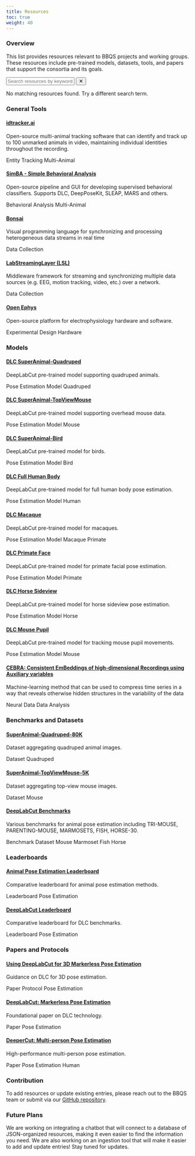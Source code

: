 ```yaml
---
title: Resources
toc: true
weight: 40
---
```


<link rel="stylesheet" href="/css/resource-search.css">

### Overview

This list provides resources relevant to BBQS projects and working groups. These resources include pre-trained models, datasets, tools, and papers that support the consortia and its goals.

<div class="resource-search-container">
  <div class="search-input-wrapper">
    <input type="text" id="resource-search" placeholder="Search resources by keyword, category, or animal...">
    <button id="clear-search">✕</button>
  </div>
  <p id="no-results-message">No matching resources found. Try a different search term.</p>
</div>

<div class="resource-list">

### General Tools

<div class="resource-item" data-categories="entity tracking" data-animals="Multi-Animal">
  <h4><a href="https://idtracker.ai/latest/">idtracker.ai</a></h4>
  <p>Open-source multi-animal tracking software that can identify and track up to 100 unmarked animals in video, maintaining individual identities throughout the recording.​</p>
  <div class="resource-tags">
    <span class="category-pill" data-category="entity tracking"">Entity Tracking</span>
    <span class="animal-pill" data-animal="multi-animal">Multi-Animal</span>
  </div>
</div>

<div class="resource-item" data-categories="behavioral analysis" data-animals="Multi-Animal">
  <h4><a href="https://github.com/sgoldenlab/simba?tab=readme-ov-file">SimBA - Simple Behavioral Analysis</a></h4>
  <p>Open-source pipeline and GUI for developing supervised behavioral classifiers. Supports DLC, DeepPoseKit, SLEAP, MARS and others.​</p>
  <div class="resource-tags">
    <span class="category-pill" data-category="behavioral analysis">Behavioral Analysis</span>
    <span class="animal-pill" data-animal="multi-animal">Multi-Animal</span>
  </div>
</div>

<div class="resource-item" data-categories="data collection" data-animals="">
  <h4><a href="https://open-ephys.org/bonsai">Bonsai</a></h4>
  <p>Visual programming language for synchronizing and processing heterogeneous data streams in real time</p>
  <div class="resource-tags">
    <span class="category-pill" data-category="data collection">Data Collection</span>
  </div>
</div>

<div class="resource-item" data-categories="data collection" data-animals="">
  <h4><a href="labstreaminglayer.org">LabStreamingLayer (LSL)</a></h4>
  <p>Middleware framework for streaming and synchronizing multiple data sources (e.g. EEG, motion tracking, video, etc.) over a network.​</p>
  <div class="resource-tags">
    <span class="category-pill" data-category="data collection">Data Collection</span>
  </div>
</div>

<div class="resource-item" data-categories="experimental design,hardware" data-animals="">
  <h4><a href="https://open-ephys.org/">Open Ephys</a></h4>
  <p>Open-source platform for electrophysiology hardware and software.​</p>
  <div class="resource-tags">
    <span class="category-pill" data-category="experimental design">Experimental Design</span>
    <span class="category-pill" data-category="hardware">Hardware</span>
  </div>
</div>

### Models

<div class="resource-item" data-categories="pose estimation,model" data-animals="quadruped">
  <h4><a href="https://huggingface.co/mwmathis/DeepLabCutModelZoo-SuperAnimal-Quadruped">DLC SuperAnimal-Quadruped</a></h4>
  <p>DeepLabCut pre-trained model supporting quadruped animals.</p>
  <div class="resource-tags">
    <span class="category-pill" data-category="pose estimation">Pose Estimation</span>
    <span class="category-pill" data-category="model">Model</span>
    <span class="animal-pill" data-animal="quadruped">Quadruped</span>
  </div>
</div>

<div class="resource-item" data-categories="pose estimation,model" data-animals="mouse">
  <h4><a href="https://huggingface.co/mwmathis/DeepLabCutModelZoo-SuperAnimal-TopViewMouse">DLC SuperAnimal-TopViewMouse</a></h4>
  <p>DeepLabCut pre-trained model supporting overhead mouse data.</p>
  <div class="resource-tags">
    <span class="category-pill" data-category="pose estimation">Pose Estimation</span>
    <span class="category-pill" data-category="model">Model</span>
    <span class="animal-pill" data-animal="mouse">Mouse</span>
  </div>
</div>

<div class="resource-item" data-categories="pose estimation,model" data-animals="bird">
  <h4><a href="https://huggingface.co/DeepLabCut/DeepLabCutModelZoo-SuperAnimal-Bird">DLC SuperAnimal-Bird</a></h4>
  <p>DeepLabCut pre-trained model for birds.</p>
  <div class="resource-tags">
    <span class="category-pill" data-category="pose estimation">Pose Estimation</span>
    <span class="category-pill" data-category="model">Model</span>
    <span class="animal-pill" data-animal="bird">Bird</span>
  </div>
</div>

<div class="resource-item" data-categories="pose estimation,model" data-animals="human">
  <h4><a href="https://huggingface.co/mwmathis/DeepLabCutModelZoo-DLC_human_fullbody_resnet_101">DLC Full Human Body</a></h4>
  <p>DeepLabCut pre-trained model for full human body pose estimation.</p>
  <div class="resource-tags">
    <span class="category-pill" data-category="pose estimation">Pose Estimation</span>
    <span class="category-pill" data-category="model">Model</span>
    <span class="animal-pill" data-animal="human">Human</span>
  </div>
</div>

<div class="resource-item" data-categories="pose estimation,model" data-animals="macaque,primate">
  <h4><a href="https://huggingface.co/mwmathis/DeepLabCutModelZoo-macaque_full">DLC Macaque</a></h4>
  <p>DeepLabCut pre-trained model for macaques.</p>
  <div class="resource-tags">
    <span class="category-pill" data-category="pose estimation">Pose Estimation</span>
    <span class="category-pill" data-category="model">Model</span>
    <span class="animal-pill" data-animal="macaque">Macaque</span>
    <span class="animal-pill" data-animal="primate">Primate</span>
  </div>
</div>

<div class="resource-item" data-categories="pose estimation,model" data-animals="primate">
  <h4><a href="https://huggingface.co/mwmathis/DeepLabCutModelZoo-primate_face">DLC Primate Face</a></h4>
  <p>DeepLabCut pre-trained model for primate facial pose estimation.</p>
  <div class="resource-tags">
    <span class="category-pill" data-category="pose estimation">Pose Estimation</span>
    <span class="category-pill" data-category="model">Model</span>
    <span class="animal-pill" data-animal="primate">Primate</span>
  </div>
</div>

<div class="resource-item" data-categories="pose estimation,model" data-animals="horse">
  <h4><a href="https://huggingface.co/mwmathis/DeepLabCutModelZoo-horse_sideview">DLC Horse Sideview</a></h4>
  <p>DeepLabCut pre-trained model for horse sideview pose estimation.</p>
  <div class="resource-tags">
    <span class="category-pill" data-category="pose estimation">Pose Estimation</span>
    <span class="category-pill" data-category="model">Model</span>
    <span class="animal-pill" data-animal="horse">Horse</span>
  </div>
</div>

<div class="resource-item" data-categories="pose estimation,model" data-animals="mouse">
  <h4><a href="https://huggingface.co/mwmathis/DeepLabCutModelZoo-mouse_pupil_vclose/tree/main">DLC Mouse Pupil</a></h4>
  <p>DeepLabCut pre-trained model for tracking mouse pupil movements.</p>
  <div class="resource-tags">
    <span class="category-pill" data-category="pose estimation">Pose Estimation</span>
    <span class="category-pill" data-category="model">Model</span>
    <span class="animal-pill" data-animal="mouse">Mouse</span>
  </div>
</div>

<div class="resource-item" data-categories="neural,data analysis,model" data-animals="">
  <h4><a href="https://cebra.ai/">CEBRA: Consistent EmBeddings of high-dimensional Recordings using Auxiliary variables</a></h4>
  <p>Machine-learning method that can be used to compress time series in a way that reveals otherwise hidden structures in the variability of the data</p>
  <div class="resource-tags">
    <span class="category-pill" data-category="neural">Neural Data</span>
    <span class="category-pill" data-category="data analysis">Data Analysis</span>
  </div>
</div>


### Benchmarks and Datasets

<div class="resource-item" data-categories="dataset" data-animals="quadruped">
  <h4><a href="https://zenodo.org/records/10619173"> SuperAnimal-Quadruped-80K</a></h4>
  <p>Dataset aggregating quadruped animal images.</p>
  <div class="resource-tags">
    <span class="category-pill" data-category="dataset">Dataset</span>
    <span class="animal-pill" data-animal="quadruped">Quadruped</span>
  </div>
</div>

<div class="resource-item" data-categories="dataset" data-animals="mouse">
  <h4><a href="https://zenodo.org/records/10618947"> SuperAnimal-TopViewMouse-5K</a></h4>
  <p>Dataset aggregating top-view mouse images.</p>
  <div class="resource-tags">
    <span class="category-pill" data-category="dataset">Dataset</span>
    <span class="animal-pill" data-animal="mouse">Mouse</span>
  </div>
</div>

<div class="resource-item" data-categories="benchmark,dataset" data-animals="mouse,marmoset,fish,horse">
  <h4><a href="https://benchmark.deeplabcut.org/datasets.html"> DeepLabCut Benchmarks</a></h4>
  <p>Various benchmarks for animal pose estimation including TRI-MOUSE, PARENTING-MOUSE, MARMOSETS, FISH, HORSE-30.</p>
  <div class="resource-tags">
    <span class="category-pill" data-category="benchmark">Benchmark</span>
    <span class="category-pill" data-category="dataset">Dataset</span>
    <span class="animal-pill" data-animal="mouse">Mouse</span>
    <span class="animal-pill" data-animal="marmoset">Marmoset</span>
    <span class="animal-pill" data-animal="fish">Fish</span>
    <span class="animal-pill" data-animal="horse">Horse</span>
  </div>
</div>


### Leaderboards

<div class="resource-item" data-categories="leaderboard,pose estimation" data-animals="">
  <h4><a href="https://paperswithcode.com/task/animal-pose-estimation">Animal Pose Estimation Leaderboard</a></h4>
  <p>Comparative leaderboard for animal pose estimation methods.</p>
  <div class="resource-tags">
    <span class="category-pill" data-category="leaderboard">Leaderboard</span>
    <span class="category-pill" data-category="pose estimation">Pose Estimation</span>
  </div>
</div>

<div class="resource-item" data-categories="leaderboard,pose estimation" data-animals="">
  <h4><a href="https://benchmark.deeplabcut.org/">DeepLabCut Leaderboard</a></h4>
  <p>Comparative leaderboard for DLC benchmarks.</p>
  <div class="resource-tags">
    <span class="category-pill" data-category="leaderboard">Leaderboard</span>
    <span class="category-pill" data-category="pose estimation">Pose Estimation</span>
  </div>
</div>

### Papers and Protocols

<div class="resource-item" data-categories="paper,protocol,pose estimation" data-animals="">
  <h4><a href="https://www.nature.com/articles/s41467-024-48792-2">Using DeepLabCut for 3D Markerless Pose Estimation</a></h4>
  <p>Guidance on DLC for 3D pose estimation.</p>
  <div class="resource-tags">
    <span class="category-pill" data-category="paper">Paper</span>
    <span class="category-pill" data-category="protocol">Protocol</span>
    <span class="category-pill" data-category="pose estimation">Pose Estimation</span>
  </div>
</div>

<div class="resource-item" data-categories="paper,pose estimation" data-animals="">
  <h4><a href="https://www.nature.com/articles/s41467-024-48792-2">DeepLabCut: Markerless Pose Estimation</a></h4>
  <p>Foundational paper on DLC technology.</p>
  <div class="resource-tags">
    <span class="category-pill" data-category="paper">Paper</span>
    <span class="category-pill" data-category="pose estimation">Pose Estimation</span>
  </div>
</div>

<div class="resource-item" data-categories="paper,pose estimation" data-animals="human">
  <h4><a href="https://arxiv.org/abs/1605.03170">DeeperCut: Multi-person Pose Estimation</a></h4>
  <p>High-performance multi-person pose estimation.</p>
  <div class="resource-tags">
    <span class="category-pill" data-category="paper">Paper</span>
    <span class="category-pill" data-category="pose estimation">Pose Estimation</span>
    <span class="animal-pill" data-animal="human">Human</span>
  </div>
</div>

</div>

### Contribution
To add resources or update existing entries, please reach out to the BBQS team or submit via our [GitHub repository](#).

### Future Plans
We are working on integrating a chatbot that will connect to a database of JSON-organized resources, making it even easier to find the information you need. We are also working on an ingestion tool that will make it easier to add and update entries! Stay tuned for updates.

<script src="/js/resource-search.js"></script>
